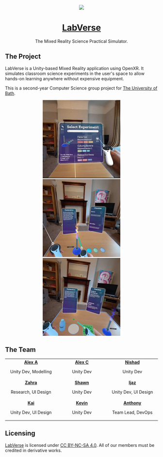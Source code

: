 <p align="center">
  <a href="https://labverse.co.uk">
    <img src="https://github.com/labverse.png" height="128">
    <h1 align="center">LabVerse</h1>
  </a>
</p>

<p align="center">The Mixed Reality Science Practical Simulator.</p>

## The Project

LabVerse is a Unity-based Mixed Reality application using OpenXR. It simulates classroom science experiments in the user's space to allow hands-on learning anywhere without expensive equipment.

This is a second-year Computer Science group project for <a href="https://bath.ac.uk">The University of Bath</a>.

<p align="center">
    <img src="https://github.com/labverse/.github/blob/main/assets/select.jpg?raw=true" width="256">
    <img src="https://github.com/labverse/.github/blob/main/assets/flame.jpg?raw=true" width="256">
    <img src="https://github.com/labverse/.github/blob/main/assets/bacteria.jpg?raw=true" width="256">
</p>

## The Team

<table align="center">
<tr>
<td align="center" width="200">
    <a href="https://github.com/KuromeMochi"><strong>Alex A</strong></a>
    <p>Unity Dev, Modelling</p>
</td>

<td align="center" width="200">
    <a href="https://github.com/AlexTClarke"><strong>Alex C</strong></a>
    <p>Unity Dev</p>
</td>

<td align="center" width="200">
    <a href="https://github.com/nishaddeokar"><strong>Nishad</strong></a>
    <p>Unity Dev</p>
</td>
</tr>

<tr></tr>

<tr>
<td align="center" width="200">
    <a href="https://github.com/zahraElz"><strong>Zahra</strong></a>
    <p>Research, UI Design</p>
</td>

<td align="center" width="200">
    <a href="https://github.com/Sharkywrecks"><strong>Shawn</strong></a>
    <p>Unity Dev</p>
</td>

<td align="center" width="200">
    <a href="https://github.com/pkr895"><strong>Ijaz</strong></a>
    <p>Unity Dev, UI Design</p>
</td>
</tr>

<tr></tr>

<tr>

<td align="center" width="200">
    <a href="https://github.com/KaiMattinson"><strong>Kai</strong></a>
    <p>Unity Dev, UI Design</p>
</td>

<td align="center" width="200">
    <a href="https://github.com/Kevin-Roman"><strong>Kevin</strong></a>
    <p>Unity Dev</p>
</td>

<td align="center" width="200">
    <a href="https://github.com/MagicA550"><strong>Anthony</strong></a>
    <p>Team Lead, DevOps</p>
</td>
</tr>
</table>

## Licensing

<p xmlns:cc="http://creativecommons.org/ns#" xmlns:dct="http://purl.org/dc/terms/"><a property="dct:title" rel="cc:attributionURL" href="https://github.com/LabVerse/LabVerse">LabVerse</a> is licensed under <a href="http://creativecommons.org/licenses/by-nc-sa/4.0/?ref=chooser-v1" target="_blank" rel="license noopener noreferrer" style="display:inline-block;">CC BY-NC-SA 4.0</a>. All of our members must be credited in derivative works.</p>
